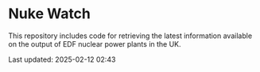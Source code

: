 # Nuke Watch

This repository includes code for retrieving the latest information available on the output of EDF nuclear power plants in the UK.

Last updated: 2025-02-12 02:43